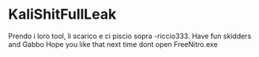 # KaliShitFullLeak
Prendo i loro tool, li scarico e ci piscio sopra -riccio333. Have fun skidders and Gabbo Hope you like that next time dont open FreeNitro.exe
